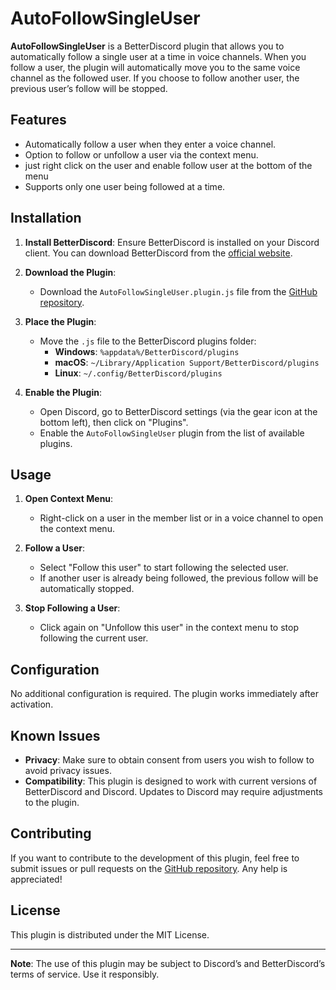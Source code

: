# AutoFollowSingleUser

**AutoFollowSingleUser** is a BetterDiscord plugin that allows you to automatically follow a single user at a time in voice channels. When you follow a user, the plugin will automatically move you to the same voice channel as the followed user. If you choose to follow another user, the previous user’s follow will be stopped.

## Features

- Automatically follow a user when they enter a voice channel.
- Option to follow or unfollow a user via the context menu.
- just right click on the user and enable follow user at the bottom of the menu
- Supports only one user being followed at a time.

## Installation

1. **Install BetterDiscord**: Ensure BetterDiscord is installed on your Discord client. You can download BetterDiscord from the [official website](https://betterdiscord.app/).

2. **Download the Plugin**:
   - Download the `AutoFollowSingleUser.plugin.js` file from the [GitHub repository](https://github.com/d3v-me/AutoFollowUser).

3. **Place the Plugin**:
   - Move the `.js` file to the BetterDiscord plugins folder:
     - **Windows**: `%appdata%/BetterDiscord/plugins`
     - **macOS**: `~/Library/Application Support/BetterDiscord/plugins`
     - **Linux**: `~/.config/BetterDiscord/plugins`

4. **Enable the Plugin**:
   - Open Discord, go to BetterDiscord settings (via the gear icon at the bottom left), then click on "Plugins".
   - Enable the `AutoFollowSingleUser` plugin from the list of available plugins.

## Usage

1. **Open Context Menu**:
   - Right-click on a user in the member list or in a voice channel to open the context menu.

2. **Follow a User**:
   - Select "Follow this user" to start following the selected user.
   - If another user is already being followed, the previous follow will be automatically stopped.

3. **Stop Following a User**:
   - Click again on "Unfollow this user" in the context menu to stop following the current user.

## Configuration

No additional configuration is required. The plugin works immediately after activation.

## Known Issues

- **Privacy**: Make sure to obtain consent from users you wish to follow to avoid privacy issues.
- **Compatibility**: This plugin is designed to work with current versions of BetterDiscord and Discord. Updates to Discord may require adjustments to the plugin.

## Contributing

If you want to contribute to the development of this plugin, feel free to submit issues or pull requests on the [GitHub repository](https://github.com/d3v-me/AutoFollowUser/blob/main/FollowUser.plugin.js). Any help is appreciated!

## License

This plugin is distributed under the MIT License.

---

**Note**: The use of this plugin may be subject to Discord’s and BetterDiscord’s terms of service. Use it responsibly.

